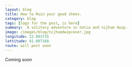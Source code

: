 ```yaml
---
layout: blog
title: How to Ruin your good shoes.
category: blog
tags: [tags for the post, is here]  
summary:  A solitary adventure in hatia and nijhum dwip.
image: /images/blog/nijhumdwipcover.jpg
longitude: 22.093735
lattitude: 91.007168
route: will post soon
---
```



Coming soon